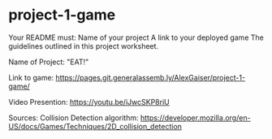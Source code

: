 # project-1-game

Your README must:
Name of your project
A link to your deployed game
The guidelines outlined in this project worksheet.

Name of Project: "EAT!"

Link to game:
https://pages.git.generalassemb.ly/AlexGaiser/project-1-game/


Video Presention:
https://youtu.be/iJwcSKP8riU

Sources:
Collision Detection algorithm:
https://developer.mozilla.org/en-US/docs/Games/Techniques/2D_collision_detection
